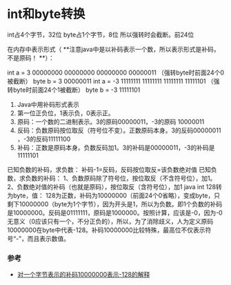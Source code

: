# int和byte转换

int占4个字节，32位
byte占1个字节，8位
所以强转时会截断。前24位


在内存中表示形式（ **注意java中是以补码表示一个数，所以表示形式是补码，不是原码！ **）：

int a = 3         00000000  00000000  00000000 00000011 （强转byte时前面24个0被截断）
byte b = 3      00000011
int a = -3       11111111  11111111   11111111   11111101 （强转byte时前面24个1被截断）
byte b = -3     11111101


1. Java中用补码形式表示
2. 第一位正负位，1表示负，0表示正。
3. 原码：一个数的二进制表示。3的原码00000011，-3的原码 10000011
4. 反码：负数原码按位取反（符号位不变）。正数原码本身。3的反码00000011 ，-3的反码11111100
5. 补码：正数是原码本身。负数反码加1。3的补码是00000011，-3的补码是11111101


已知负数的补码，求负数：
补码-1=反码，反码按位取反=该负数绝对值
已知负数，求负数的补码：
1、负数原码除了符号位，按位取反（不含符号位），加1。
2、负数绝对值的补码（也就是原码），按位取反（含符号位），加1
java int 128转为byte，值：
128为正数，补码为10000000（前面24个0省略），变成byte，只剩下10000000（byte为1个字节），因为开头是1，所以为负数。即1个负数的补码是10000000。反码是01111111，原码是1000000。按照计算，应该是-0，因为-0无意义（0应该只有一个，不分正负的），所以，为了消除歧义，人为定义原码10000000在byte中代表-128。补码10000000比较特殊，最高位不仅表示符号“-”，而且表示数值。

### 参考
* [对一个字节表示的补码10000000表示-128的解释](https://www.xuebuyuan.com/2212513.html)
